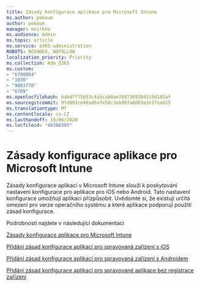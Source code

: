 ```yaml
---
title: Zásady konfigurace aplikace pro Microsoft Intune
ms.author: pebaum
author: pebaum
manager: mnirkhe
ms.audience: Admin
ms.topic: article
ms.service: o365-administration
ROBOTS: NOINDEX, NOFOLLOW
localization_priority: Priority
ms.collection: Adm_O365
ms.custom:
- "6700004"
- "1030"
- "9003770"
- "6709"
ms.openlocfilehash: babdff75b53c4a5cab0ae7697369304319d105af
ms.sourcegitcommit: 9fd002ce49ad9a7e58c3eb997a8063e2e1feab55
ms.translationtype: MT
ms.contentlocale: cs-CZ
ms.lasthandoff: 10/06/2020
ms.locfileid: "48366385"
---
```

# <a name="app-configuration-policies-for-microsoft-intune"></a>Zásady konfigurace aplikace pro Microsoft Intune

Zásady konfigurace aplikací v Microsoft Intune slouží k poskytování nastavení konfigurace pro aplikace pro iOS nebo Android. Tato nastavení konfigurace umožňují aplikaci přizpůsobit. Uvědomte si, že existují určitá omezení pro verze operačního systému a které aplikace podporují použití zásad konfigurace.

Podrobnosti najdete v následující dokumentaci

[Zásady konfigurace aplikace pro Microsoft Intune](https://docs.microsoft.com/intune/app-configuration-policies-overview)  

[Přidání zásad konfigurace aplikací pro spravovaná zařízení s iOS](https://docs.microsoft.com/intune/app-configuration-policies-use-ios)  

[Přidání zásad konfigurace aplikací pro spravovaná zařízení s Androidem](https://docs.microsoft.com/intune/app-configuration-policies-use-android)

[Přidání zásad konfigurace aplikací pro spravované aplikace bez registrace zařízení](https://docs.microsoft.com/intune/app-configuration-policies-managed-app)
